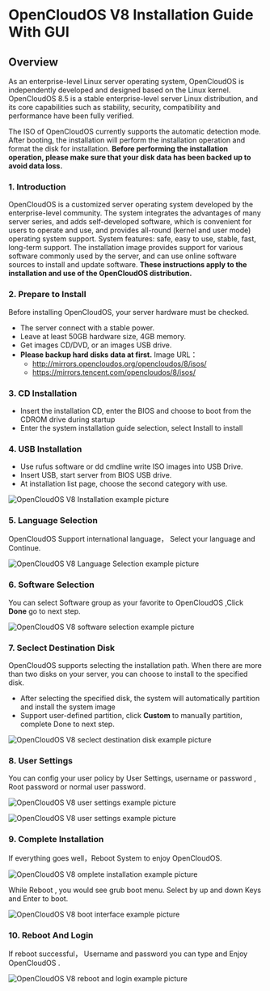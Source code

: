 # OpenCloudOS V8 Installation Guide With GUI

## Overview
As an enterprise-level Linux server operating system, OpenCloudOS is independently developed and designed based on the Linux kernel. OpenCloudOS 8.5 is a stable enterprise-level server Linux distribution, and its core capabilities such as stability, security, compatibility and performance have been fully verified.

The ISO of OpenCloudOS currently supports the automatic detection mode. After booting, the installation will perform the installation operation and format the disk for installation. **Before performing the installation operation, please make sure that your disk data has been backed up to avoid data loss.**

### 1. Introduction
OpenCloudOS is a customized server operating system developed by the enterprise-level community. The system integrates the advantages of many server series, and adds self-developed software, which is convenient for users to operate and use, and provides all-round (kernel and user mode) operating system support. System features: safe, easy to use, stable, fast, long-term support. The installation image provides support for various software commonly used by the server, and can use online software sources to install and update software. **These instructions apply to the installation and use of the OpenCloudOS distribution.**


### 2. Prepare to Install
Before installing OpenCloudOS, your server hardware must be checked.
- The server connect with a stable power.
- Leave at least 50GB hardware size, 4GB memory.
- Get images CD/DVD, or an images USB drive.
- **Please backup hard disks data at first.**
Image URL：
  - http://mirrors.opencloudos.org/opencloudos/8/isos/
  - https://mirrors.tencent.com/opencloudos/8/isos/ 

### 3. CD Installation
- Insert the installation CD, enter the BIOS and choose to boot from the CDROM drive during startup
- Enter the system installation guide selection, select Install to install          

### 4. USB Installation
- Use rufus software or dd cmdline write ISO images into USB Drive.
- Insert USB, start server from BIOS USB drive.
- At installation list page, choose the second category with use.

![OpenCloudOS V8 Installation example picture](../assets/OC_V8_Installation_example.png)

### 5. Language Selection
OpenCloudOS Support international language， Select your language and Continue.

![OpenCloudOS V8 Language Selection example picture](../assets/OC_V8_language_selection_example.png)

### 6. Software Selection
You can select Software group as your favorite to OpenCloudOS ,Click **Done** go to next step.

![OpenCloudOS V8 software selection example picture](../assets/OC_V8_software_selection_example.png)

### 7. Seclect Destination Disk
OpenCloudOS supports selecting the installation path. When there are more than two disks on your server, you can choose to install to the specified disk.
- After selecting the specified disk, the system will automatically partition and install the system image
- Support user-defined partition, click **Custom** to manually partition, complete Done to next step.

![OpenCloudOS V8 seclect destination disk example picture](../assets/OC_V8_seclect_destination_disk_example.png)

### 8. User Settings
You can config your user policy by User Settings, username or password , Root password or normal user password.

![OpenCloudOS V8 user settings example picture](../assets/OC_V8_user_settings_1.png)

![OpenCloudOS V8 user settings example picture](../assets/OC_V8_user_settings_2.png)

### 9. Complete Installation
If everything goes well，Reboot System to enjoy OpenCloudOS.

![OpenCloudOS V8 omplete installation example picture](../assets/OC_V8_complete_installation_example.png)

While Reboot , you would see grub boot menu. Select by up and down Keys and Enter to boot.

![OpenCloudOS V8 boot interface example picture](../assets/OC_V8_boot_interface_example.png)

### 10. Reboot And Login
If reboot successful， Username and password you can type and Enjoy OpenCloudOS .

![OpenCloudOS V8 reboot and login example picture](../assets/OC_V8_reboot_and_login_example.png)